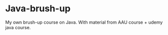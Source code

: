 # Java-brush-up

My own brush-up course on Java. With material from AAU course + udemy java course.
